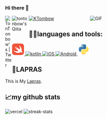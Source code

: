 ### Hi there 👋
<!-- <img align="right" alt="GIF" src="https://github.com/abhisheknaiidu/abhisheknaiidu/blob/master/code.gif?raw=true" width="400" height="310" /> -->

<img align="right" alt="GIF" src="https://github.com/abhisheknaiidu/abhisheknaiidu/blob/master/code.gif?raw=true" width=45% />

<a href="https://twitter.com/Ktombow1110">
  <img align="left" alt="TonTonbow's | Twitter" width="22px" src="https://raw.githubusercontent.com/peterthehan/peterthehan/master/assets/twitter.svg" />
</a>
<a href="https://qiita.com/KaitoMuraoka">
  <img align="left" alt="tontonbow's Qiita" width="55px" src="https://upload.wikimedia.org/wikipedia/commons/4/49/Qiita_Logo.svg" />
</a>

[![KTombow](https://img.shields.io/endpoint?url=https%3A%2F%2Fatcoder-badges.now.sh%2Fapi%2Fatcoder%2Fjson%2FKTombow)](https://atcoder.jp/users/KTombow)

  
 ## 🧑‍💻**languages and tools:**  

<p align="left">
<a href="https://developer.apple.com/swift/" target="_blank" rel="noreferrer"> <img src="https://raw.githubusercontent.com/devicons/devicon/master/icons/swift/swift-original.svg" alt="swift" width="40" height="40"/> </a>
<a href="https://kotlinlang.org" target="_blank" rel="noreferrer"> <img src="https://www.vectorlogo.zone/logos/kotlinlang/kotlinlang-icon.svg" alt="kotlin" width="40" height="40"/> </a>
<a href="https://www.android.com/" target="_blank" rel="noreferrer"> <img src="https://github.com/TonTonbow/TonTonbow/assets/70003919/469198d1-6d2b-486d-bf24-b3d32e6eadf4" alt="iOS" width="45" height="45"/> </a>
<a href="https://www.android.com/" target="_blank" rel="noreferrer"> <img src="https://upload.wikimedia.org/wikipedia/commons/3/31/Android_robot_head.svg" alt="Android" width="40" height="40"/> </a>
<a href="https://www.python.org" target="_blank" rel="noreferrer"> <img src="https://raw.githubusercontent.com/devicons/devicon/master/icons/python/python-original.svg" alt="python" width="40" height="40"/> </a>
</p>


## 👤**LAPRAS**
This is My [Lapras](https://scout.lapras.com/).

## 📈**my github stats**

<img src="https://github-readme-stats.vercel.app/api?username=Tontonbow&show_icons=true&theme=tokyonight" alt="vercel" width=60%>
<img src="http://github-readme-streak-stats.herokuapp.com?user=TonTonbow&theme=swift" alt="streak-stats" width=60%>


<!-- ## 🕊️**Twitter**

<p align="center"><img src="https://github-readme-twitter.gazf.vercel.app/api?id=Ktombow1110"></p>

**TonTonbow/TonTonbow** is a ✨ _special_ ✨ repository because its `README.md` (this file) appears on your GitHub profile.

Here are some ideas to get you started:

- 🔭 I’m currently working on ...
- 🌱 I’m currently learning ...
- 👯 I’m looking to collaborate on ...
- 🤔 I’m looking for help with ...
- 💬 Ask me about ...
- 📫 How to reach me: ...
- 😄 Pronouns: ...
- ⚡ Fun fact: ...
-->
